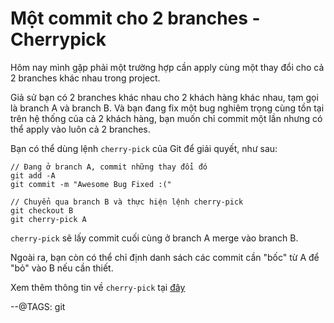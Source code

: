 # Một commit cho 2 branches - Cherrypick

Hôm nay mình gặp phải một trường hợp cần apply cùng một thay đổi cho cả 2 branches khác nhau trong project. 

Giả sử bạn có 2 branches khác nhau cho 2 khách hàng khác nhau, tạm gọi là branch A và branch B. Và bạn đang fix một bug nghiêm trọng cùng tồn tại trên hệ thống của cả 2 khách hàng, bạn muốn chỉ commit một lần nhưng có thể apply vào luôn cả 2 branches.

Bạn có thể dùng lệnh `cherry-pick` của Git để giải quyết, như sau:

```
// Đang ở branch A, commit những thay đổi đó
git add -A
git commit -m "Awesome Bug Fixed :("

// Chuyển qua branch B và thực hiện lệnh cherry-pick 
git checkout B
git cherry-pick A
```

`cherry-pick` sẽ lấy commit cuối cùng ở branch A merge vào branch B.

Ngoài ra, bạn còn có thể chỉ định danh sách các commit cần "bốc" từ A để "bỏ" vào B nếu cần thiết. 

Xem thêm thông tin về `cherry-pick` tại [đây](https://git-scm.com/docs/git-cherry-pick)

--@TAGS: git
